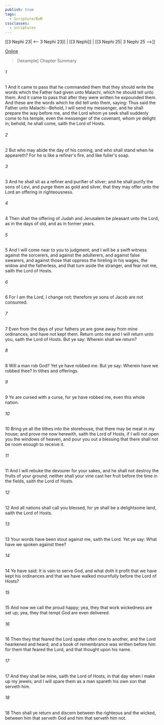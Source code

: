 ```yaml
---
publish: true
tags:
  - Scripture/BoM
cssclasses:
  - scriptures
---
```

[[3 Nephi 23| <-- 3 Nephi 23]] | [[3 Nephi]] | [[3 Nephi 25| 3 Nephi 25 -->]]

[Online](https://churchofjesuschrist.org/study/scriptures/bofm/3-ne/24?lang=eng)

>[!example] Chapter Summary
>
###### 1
1 And it came to pass that he commanded them that they should write the words which the Father had given unto Malachi, which he should tell unto them. And it came to pass that after they were written he expounded them. And these are the words which he did tell unto them, saying: Thus said the Father unto Malachi--Behold, I will send my messenger, and he shall prepare the way before me, and the Lord whom ye seek shall suddenly come to his temple, even the messenger of the covenant, whom ye delight in; behold, he shall come, saith the Lord of Hosts.
###### 2
2 But who may abide the day of his coming, and who shall stand when he appeareth? For he is like a refiner's fire, and like fuller's soap.
###### 3
3 And he shall sit as a refiner and purifier of silver; and he shall purify the sons of Levi, and purge them as gold and silver, that they may offer unto the Lord an offering in righteousness.
###### 4
4 Then shall the offering of Judah and Jerusalem be pleasant unto the Lord, as in the days of old, and as in former years.
###### 5
5 And I will come near to you to judgment; and I will be a swift witness against the sorcerers, and against the adulterers, and against false swearers, and against those that oppress the hireling in his wages, the widow and the fatherless, and that turn aside the stranger, and fear not me, saith the Lord of Hosts.
###### 6
6 For I am the Lord, I change not; therefore ye sons of Jacob are not consumed.
###### 7
7 Even from the days of your fathers ye are gone away from mine ordinances, and have not kept them. Return unto me and I will return unto you, saith the Lord of Hosts. But ye say: Wherein shall we return?
###### 8
8 Will a man rob God? Yet ye have robbed me. But ye say: Wherein have we robbed thee? In tithes and offerings.
###### 9
9 Ye are cursed with a curse, for ye have robbed me, even this whole nation.
###### 10
10 Bring ye all the tithes into the storehouse, that there may be meat in my house; and prove me now herewith, saith the Lord of Hosts, if I will not open you the windows of heaven, and pour you out a blessing that there shall not be room enough to receive it.
###### 11
11 And I will rebuke the devourer for your sakes, and he shall not destroy the fruits of your ground; neither shall your vine cast her fruit before the time in the fields, saith the Lord of Hosts.
###### 12
12 And all nations shall call you blessed, for ye shall be a delightsome land, saith the Lord of Hosts.
###### 13
13 Your words have been stout against me, saith the Lord. Yet ye say: What have we spoken against thee?
###### 14
14 Ye have said: It is vain to serve God, and what doth it profit that we have kept his ordinances and that we have walked mournfully before the Lord of Hosts?
###### 15
15 And now we call the proud happy; yea, they that work wickedness are set up; yea, they that tempt God are even delivered.
###### 16
16 Then they that feared the Lord spake often one to another, and the Lord hearkened and heard; and a book of remembrance was written before him for them that feared the Lord, and that thought upon his name.
###### 17
17 And they shall be mine, saith the Lord of Hosts, in that day when I make up my jewels; and I will spare them as a man spareth his own son that serveth him.
###### 18
18 Then shall ye return and discern between the righteous and the wicked, between him that serveth God and him that serveth him not.



